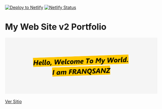 [![Deploy to Netlify](https://www.netlify.com/img/deploy/button.svg)](https://www.netlify.com/)
[![Netlify Status](https://api.netlify.com/api/v1/badges/0dc1c23a-7001-4935-98ec-ece137606687/deploy-status)](https://app.netlify.com/sites/franqsanz/deploys)

# My Web Site v2 Portfolio

![hello](./img/hello.png)

[Ver Sitio](https://franqsanz.netlify.app/)
